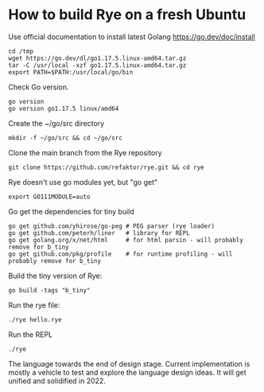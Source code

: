 # How to build Rye on a fresh Ubuntu

Use official documentation to install latest Golang https://go.dev/doc/install

    cd /tmp
    wget https://go.dev/dl/go1.17.5.linux-amd64.tar.gz
    tar -C /usr/local -xzf go1.17.5.linux-amd64.tar.gz
    export PATH=$PATH:/usr/local/go/bin

Check Go version.

    go version
    go version go1.17.5 linux/amd64

Create the ~/go/src directory

    mkdir -f ~/go/src && cd ~/go/src

Clone the main branch from the Rye repository

    git clone https://github.com/refaktor/rye.git && cd rye

Rye doesn't use go modules yet, but "go get"

    export GO111MODULE=auto

Go get the dependencies for tiny build

    go get github.com/yhirose/go-peg # PEG parser (rye loader)
    go get github.com/peterh/liner   # library for REPL
    go get golang.org/x/net/html     # for html parsin - will probably remove for b_tiny
    go get github.com/pkg/profile    # for runtime profiling - will probably remove for b_tiny

Build the tiny version of Rye:

    go build -tags "b_tiny"

Run the rye file:

    ./rye hello.rye

Run the REPL

    ./rye

The language towards the end of design stage. Current implementation is mostly a vehicle to
test and explore the language design ideas. It will get unified and solidified in 2022.






